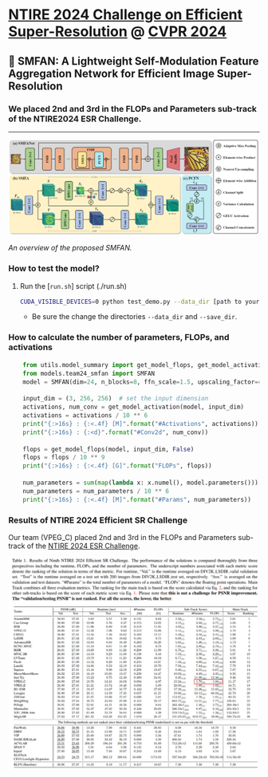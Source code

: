 # [NTIRE 2024 Challenge on Efficient Super-Resolution](https://openaccess.thecvf.com/content/CVPR2024W/NTIRE/papers/Ren_The_Ninth_NTIRE_2024_Efficient_Super-Resolution_Challenge_Report_CVPRW_2024_paper.pdf) @ [CVPR 2024](https://cvpr2024.thecvf.com/)

## 📖 SMFAN: A Lightweight Self-Modulation Feature Aggregation Network for Efficient Image Super-Resolution
### We placed 2nd and 3rd in the FLOPs and Parameters sub-track of the NTIRE2024 ESR Challenge.
---
<p align="center">
  <img width="800" src="./figs/safmnet_arch.png">
</p>

*An overview of the proposed SMFAN.*


### How to test the model?

1. Run the [`run.sh`] script (./run.sh)
    ```bash
    CUDA_VISIBLE_DEVICES=0 python test_demo.py --data_dir [path to your data dir] --save_dir [path to your save dir] --model_id 24
    ```
    - Be sure the change the directories `--data_dir` and `--save_dir`.

   
### How to calculate the number of parameters, FLOPs, and activations

```python
    from utils.model_summary import get_model_flops, get_model_activation
    from models.team24_smfan import SMFAN
    model = SMFAN(dim=24, n_blocks=8, ffn_scale=1.5, upscaling_factor=4, bias=False)
    
    input_dim = (3, 256, 256)  # set the input dimension
    activations, num_conv = get_model_activation(model, input_dim)
    activations = activations / 10 ** 6
    print("{:>16s} : {:<.4f} [M]".format("#Activations", activations))
    print("{:>16s} : {:<d}".format("#Conv2d", num_conv))

    flops = get_model_flops(model, input_dim, False)
    flops = flops / 10 ** 9
    print("{:>16s} : {:<.4f} [G]".format("FLOPs", flops))

    num_parameters = sum(map(lambda x: x.numel(), model.parameters()))
    num_parameters = num_parameters / 10 ** 6
    print("{:>16s} : {:<.4f} [M]".format("#Params", num_parameters))
```

### Results of NTIRE 2024 Efficient SR Challenge
Our team (VPEG_C) placed 2nd and 3rd in the FLOPs and Parameters sub-track of the [NTIRE 2024 ESR Challenge](https://openaccess.thecvf.com/content/CVPR2024W/NTIRE/papers/Ren_The_Ninth_NTIRE_2024_Efficient_Super-Resolution_Challenge_Report_CVPRW_2024_paper.pdf).
<p align="center">
  <img width="800" src="./figs/results.png">
</p>

